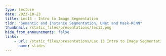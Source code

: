 ```yaml
---
type: lecture
date: 2023-10-23
title: Lec13 - Intro to Image Segmentation
tldr: "Semantic and Instance Segmentation, UNet and Mask-RCNN"
thumbnail: /static_files/presentations/lec13.png
hide_from_announcments: false
links:
    - url: /static_files/presentations/Lec 13 Intro to Image Segmentation.pdf
      name: slides
---
```

